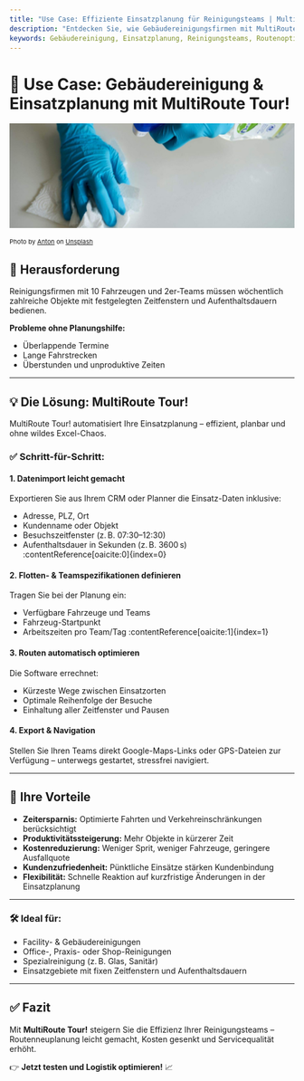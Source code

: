 ```yaml
---
title: "Use Case: Effiziente Einsatzplanung für Reinigungsteams | MultiRoute Tour!"
description: "Entdecken Sie, wie Gebäudereinigungsfirmen mit MultiRoute Tour! ihre Routen für Reinigungsteams optimieren – weniger Fahrzeit, klare Einsatzpläne und maximale Produktivität."
keywords: Gebäudereinigung, Einsatzplanung, Reinigungsteams, Routenoptimierung, MultiRoute Tour, Glasreinigung, Fassadenreinigung, Innenreinigung
---
```


# 🧼 Use Case: Gebäudereinigung & Einsatzplanung mit MultiRoute Tour!

![Gebäudereinigung](assets/reinigung.jpg)

<div style="font-size: 11px">
Photo by <a href="https://unsplash.com/@uniqueton?utm_source=unsplash&utm_medium=referral&utm_content=creditCopyText">Anton</a> on <a href="https://unsplash.com/s/photos/cleaning?utm_source=unsplash&utm_medium=referral&utm_content=creditCopyText">Unsplash</a></div>

## 🧩 Herausforderung

Reinigungsfirmen mit 10 Fahrzeugen und 2er-Teams müssen wöchentlich zahlreiche Objekte mit festgelegten Zeitfenstern und Aufenthaltsdauern bedienen.  

**Probleme ohne Planungshilfe:**  
- Überlappende Termine  
- Lange Fahrstrecken  
- Überstunden und unproduktive Zeiten  

---

## 💡 Die Lösung: MultiRoute Tour!

MultiRoute Tour! automatisiert Ihre Einsatzplanung – effizient, planbar und ohne wildes Excel-Chaos.

### ✅ Schritt-für-Schritt:

#### 1. Datenimport leicht gemacht  
Exportieren Sie aus Ihrem CRM oder Planner die Einsatz-Daten inklusive:  
- Adresse, PLZ, Ort  
- Kundenname oder Objekt  
- Besuchszeitfenster (z. B. 07:30–12:30)  
- Aufenthaltsdauer in Sekunden (z. B. 3600 s) :contentReference[oaicite:0]{index=0}

#### 2. Flotten- & Teamspezifikationen definieren  
Tragen Sie bei der Planung ein:  
- Verfügbare Fahrzeuge und Teams  
- Fahrzeug-Startpunkt  
- Arbeitszeiten pro Team/Tag :contentReference[oaicite:1]{index=1}

#### 3. Routen automatisch optimieren  
Die Software errechnet:  
- Kürzeste Wege zwischen Einsatzorten  
- Optimale Reihenfolge der Besuche  
- Einhaltung aller Zeitfenster und Pausen

#### 4. Export & Navigation  
Stellen Sie Ihren Teams direkt Google-Maps-Links oder GPS-Dateien zur Verfügung – unterwegs gestartet, stressfrei navigiert.

---

## 🚀 Ihre Vorteile

- **Zeitersparnis:** Optimierte Fahrten und Verkehreinschränkungen berücksichtigt  
- **Produktivitätssteigerung:** Mehr Objekte in kürzerer Zeit  
- **Kostenreduzierung:** Weniger Sprit, weniger Fahrzeuge, geringere Ausfallquote  
- **Kundenzufriedenheit:** Pünktliche Einsätze stärken Kundenbindung  
- **Flexibilität:** Schnelle Reaktion auf kurzfristige Änderungen in der Einsatzplanung

---

### 🛠️ Ideal für:

- Facility- & Gebäudereinigungen  
- Office-, Praxis- oder Shop-Reinigungen  
- Spezialreinigung (z. B. Glas, Sanitär)  
- Einsatzgebiete mit fixen Zeitfenstern und Aufenthaltsdauern

---

## ✅ Fazit

Mit **MultiRoute Tour!** steigern Sie die Effizienz Ihrer Reinigungsteams – Routenneuplanung leicht gemacht, Kosten gesenkt und Servicequalität erhöht.

👉 **Jetzt testen und Logistik optimieren!** 📈
